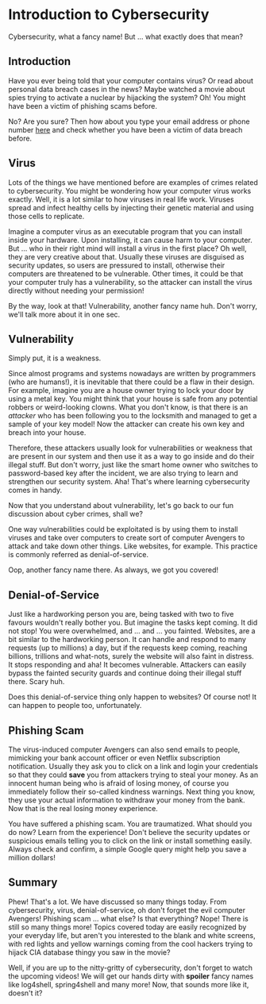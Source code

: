 # Introduction to Cybersecurity

Cybersecurity, what a fancy name! But ... what exactly does that mean?

## Introduction

Have you ever being told that your computer contains virus? Or read about personal data breach cases in the news? Maybe watched a movie about spies trying to activate
a nuclear by hijacking the system? Oh! You might have been a victim of phishing scams before.

No? Are you sure? Then how about you type your email address or phone number [here](https://haveibeenpwned.com/) and check whether you have been a victim of data breach before.

## Virus

Lots of the things we have mentioned before are examples of crimes related to cybersecurity. You might be wondering how your computer virus works exactly.
Well, it is a lot similar to how viruses in real life work. Viruses spread and infect healthy cells by injecting their genetic material and using those cells to replicate.

Imagine a computer virus as an executable program that you can install inside your hardware. Upon installing, it can cause harm to your computer. But ... who in their right mind will install a virus in the first place? Oh well, they are very creative about that. 
Usually these viruses are disguised as security updates, so users are pressured to install, otherwise their computers are threatened to be vulnerable.
Other times, it could be that your computer truly has a vulnerability, so the attacker can install the virus directly without needing your permission!

By the way, look at that! Vulnerability, another fancy name huh. Don't worry, we'll talk more about it in one sec.

## Vulnerability

Simply put, it is a weakness. 

Since almost programs and systems nowadays are written by programmers (who are humans!), it is inevitable that there could be a flaw in their design. For example, imagine you are a house owner trying to lock your door by using a metal key. You might think that your house is safe from any potential robbers or weird-looking clowns. What you don't know, is that there is an *attacker* who has been following you to the locksmith and managed to get a sample of your key model! Now the attacker can create his own key and breach into your house.

Therefore, these attackers usually look for vulnerabilities or weakness that are present in our system and then use it as a way to go inside and do their illegal stuff. But don't worry, just like the smart home owner who switches to password-based key after the incident, we are also trying to learn and strengthen our security system. Aha! That's where learning cybersecurity comes in handy.

Now that you understand about vulnerability, let's go back to our fun discussion about cyber crimes, shall we?

One way vulnerabilities could be exploitated is by using them to install viruses and take over computers to create sort of computer Avengers to attack and take down other things. Like websites, for example. This practice is commonly referred as denial-of-service.

Oop, another fancy name there. As always, we got you covered!

## Denial-of-Service

Just like a hardworking person you are, being tasked with two to five favours wouldn't really bother you. But imagine the tasks kept coming. It did not stop! You were overwhelmed, and ... and ... you fainted. Websites, are a bit similar to the hardworking person. It can handle and respond to many requests (up to millions) a day, but if the requests keep coming, reaching billions, trillions and what-nots, surely the website will also faint in distress. It stops responding and aha! It becomes vulnerable. Attackers can easily bypass the fainted security guards and continue doing their illegal stuff there. Scary huh.

Does this denial-of-service thing only happen to websites? Of course not! It can happen to people too, unfortunately.

## Phishing Scam

The virus-induced computer Avengers can also send emails to people, mimicking your bank account officer or even Netflix subscription notification. Usually they ask you to click on a link and login your credentials so that they could **save** you from attackers trying to steal your money. As an innocent human being who is afraid of losing money, of course you immediately follow their so-called kindness warnings. Next thing you know, they use your actual information to withdraw your money from the bank. Now that is the real losing money experience.

You have suffered a phishing scam. You are traumatized. What should you do now? Learn from the experience! Don't believe the security updates or suspicious emails telling you to click on the link or install something easily. Always check and confirm, a simple Google query might help you save a million dollars!

## Summary

Phew! That's a lot. We have discussed so many things today. From cybersecurity, virus, denial-of-service, oh don't forget the evil computer Avengers! Phishing scam ... what else? Is that everything? Nope! There is still so many things more! Topics covered today are easily recognized by your everyday life, but aren't you interested to the blank and white screens, with red lights and yellow warnings coming from the cool hackers trying to hijack CIA database thingy you saw in the movie?

Well, if you are up to the nitty-gritty of cybersecurity, don't forget to watch the upcoming videos! We will get our hands dirty with **spoiler** fancy names like log4shell, spring4shell and many more! Now, that sounds more like it, doesn't it?

